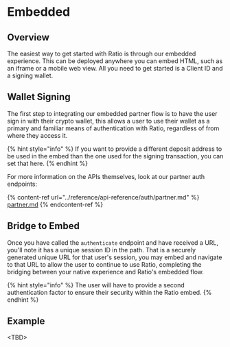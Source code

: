 # Embedded

## Overview

The easiest way to get started with Ratio is through our embedded experience. This can be deployed anywhere you can embed HTML, such as an iframe or a mobile web view. All you need to get started is a Client ID and a signing wallet.

## Wallet Signing

The first step to integrating our embedded partner flow is to have the user sign in with their crypto wallet, this allows a user to use their wallet as a primary and familiar means of authentication with Ratio, regardless of from where they access it.&#x20;

{% hint style="info" %}
If you want to provide a different deposit address to be used in the embed than the one used for the signing transaction, you can set that here.
{% endhint %}

For more information on the APIs themselves, look at our partner auth endpoints:&#x20;

{% content-ref url="../reference/api-reference/auth/partner.md" %}
[partner.md](../reference/api-reference/auth/partner.md)
{% endcontent-ref %}

## Bridge to Embed

Once you have called the `authenticate` endpoint and have received a URL, you'll note it has a unique session ID in the path. That is a securely generated unique URL for that user's session, you may embed and navigate to that URL to allow the user to continue to use Ratio, completing the bridging between your native experience and Ratio's embedded flow.

{% hint style="info" %}
The user will have to provide a second authentication factor to ensure their security within the Ratio embed.
{% endhint %}

## Example

\<TBD>
